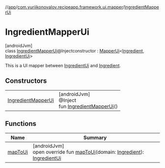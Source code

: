 //[app](../../../index.md)/[com.yuriikonovalov.recipeapp.framework.ui.mapper](../index.md)/[IngredientMapperUi](index.md)

# IngredientMapperUi

[androidJvm]\
class [IngredientMapperUi](index.md)@Injectconstructor : [MapperUi](../../com.yuriikonovalov.recipeapp.presentation/-mapper-ui/index.md)&lt;[Ingredient](../../com.yuriikonovalov.recipeapp.application.entities/-ingredient/index.md), [IngredientUi](../../com.yuriikonovalov.recipeapp.presentation.model/-ingredient-ui/index.md)&gt; 

This is a UI mapper between [IngredientUi](../../com.yuriikonovalov.recipeapp.presentation.model/-ingredient-ui/index.md) and [Ingredient](../../com.yuriikonovalov.recipeapp.application.entities/-ingredient/index.md).

## Constructors

| | |
|---|---|
| [IngredientMapperUi](-ingredient-mapper-ui.md) | [androidJvm]<br>@Inject<br>fun [IngredientMapperUi](-ingredient-mapper-ui.md)() |

## Functions

| Name | Summary |
|---|---|
| [mapToUi](map-to-ui.md) | [androidJvm]<br>open override fun [mapToUi](map-to-ui.md)(domain: [Ingredient](../../com.yuriikonovalov.recipeapp.application.entities/-ingredient/index.md)): [IngredientUi](../../com.yuriikonovalov.recipeapp.presentation.model/-ingredient-ui/index.md) |
